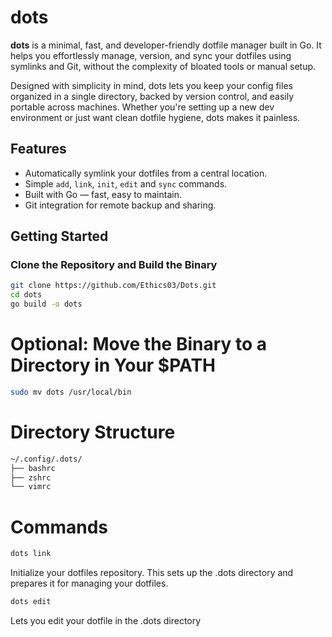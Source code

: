 # dots

**dots** is a minimal, fast, and developer-friendly dotfile manager built in Go. It helps you effortlessly manage, version, and sync your dotfiles using symlinks and Git, without the complexity of bloated tools or manual setup.

Designed with simplicity in mind, dots lets you keep your config files organized in a single directory, backed by version control, and easily portable across machines. Whether you're setting up a new dev environment or just want clean dotfile hygiene, dots makes it painless.

## Features

- Automatically symlink your dotfiles from a central location.
- Simple `add`, `link`, `init`, `edit` and `sync` commands.
- Built with Go — fast, easy to maintain.
- Git integration for remote backup and sharing.

## Getting Started

### Clone the Repository and Build the Binary

```bash
git clone https://github.com/Ethics03/Dots.git
cd dots
go build -o dots
```

# Optional: Move the Binary to a Directory in Your $PATH

```bash
sudo mv dots /usr/local/bin
```

# Directory Structure

```bash
~/.config/.dots/
├── bashrc
├── zshrc
└── vimrc
```

# Commands 

```bash
dots link
```
Initialize your dotfiles repository. This sets up the .dots directory and prepares it for managing your dotfiles.


```bash
dots edit
```
Lets you edit your dotfile in the .dots directory













